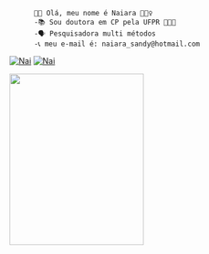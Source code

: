           👋🏼 Olá, meu nome é Naiara 🙋🏻‍♀️
          -📚 Sou doutora em CP pela UFPR 👩🏽‍🎓  
          -🗣️ Pesquisadora multi métodos   
          -📞 meu e-mail é: naiara_sandy@hotmail.com  


[![Nai](https://img.shields.io/badge/WhatsApp-25D366?style=for-the-badge&logo=whatsapp&logoColor=white)](https://wa.me/message/OU473T4Z5PAAB1)
[![Nai](https://img.shields.io/badge/LinkedIn-0077B5?style=for-the-badge&logo=linkedin&logoColor=white)](https://www.linkedin.com/in/naiarasandi/)


<img src="https://media.giphy.com/media/Qc0BxWM9TxljvJug2x/giphy.gif" width="235" height="300" />


